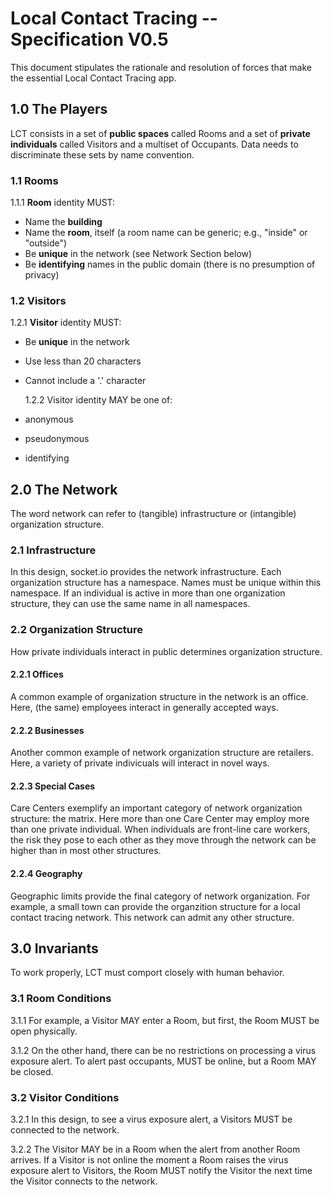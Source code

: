 # Local Contact Tracing -- Specification V0.5

This document stipulates the rationale and resolution of forces that make the essential Local Contact Tracing app.

## 1.0 The Players

LCT consists in a set of **public spaces** called Rooms and a set of **private individuals** called Visitors and a multiset of Occupants. Data needs to discriminate these sets by name convention.

### 1.1 Rooms

1.1.1 **Room** identity MUST:

- Name the **building**
- Name the **room**, itself (a room name can be generic; e.g., "inside" or "outside")
- Be **unique** in the network (see Network Section below)
- Be **identifying** names in the public domain (there is no presumption of privacy)

### 1.2 Visitors

1.2.1 **Visitor** identity MUST:

- Be **unique** in the network
- Use less than 20 characters
- Cannot include a '.' character

  1.2.2 Visitor identity MAY be one of:

- anonymous
- pseudonymous
- identifying

## 2.0 The Network

The word network can refer to (tangible) infrastructure or (intangible) organization structure.

### 2.1 Infrastructure

In this design, socket.io provides the network infrastructure. Each organization structure has a namespace. Names must be unique within this namespace. If an individual is active in more than one organization structure, they can use the same name in all namespaces.

### 2.2 Organization Structure

How private individuals interact in public determines organization structure.

#### 2.2.1 Offices

A common example of organization structure in the network is an office. Here, (the same) employees interact in generally accepted ways.

#### 2.2.2 Businesses

Another common example of network organization structure are retailers. Here, a variety of private indivicuals will interact in novel ways.

#### 2.2.3 Special Cases

Care Centers exemplify an important category of network organization structure: the matrix. Here more than one Care Center may employ more than one private individual. When individuals are front-line care workers, the risk they pose to each other as they move through the network can be higher than in most other structures.

#### 2.2.4 Geography

Geographic limits provide the final category of network organization. For example, a small town can provide the organzition structure for a local contact tracing network. This network can admit any other structure.

## 3.0 Invariants

To work properly, LCT must comport closely with human behavior.

### 3.1 Room Conditions

3.1.1 For example, a Visitor MAY enter a Room, but first, the Room MUST be open physically.

3.1.2 On the other hand, there can be no restrictions on processing a virus exposure alert. To alert past occupants, MUST be online, but a Room MAY be closed.

### 3.2 Visitor Conditions

3.2.1 In this design, to see a virus exposure alert, a Visitors MUST be connected to the network.

3.2.2 The Visitor MAY be in a Room when the alert from another Room arrives. If a Visitor is not online the moment a Room raises the virus exposure alert to Visitors, the Room MUST notify the Visitor the next time the Visitor connects to the network.
